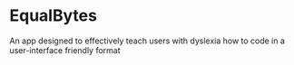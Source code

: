 # EqualBytes
An app designed to effectively teach users with dyslexia how to code in a user-interface friendly format
